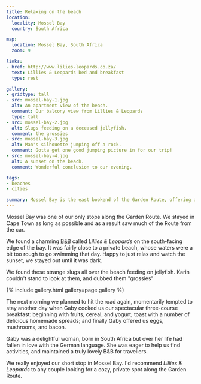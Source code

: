 ```yaml
---
title: Relaxing on the beach
location:
  locality: Mossel Bay
  country: South Africa

map:
  location: Mossel Bay, South Africa
  zoom: 9

links:
- href: http://www.lilies-leopards.co.za/
  text: Lillies & Leopards bed and breakfast
  type: rest

gallery:
- gridtype: tall
- src: mossel-bay-1.jpg
  alt: An apartment view of the beach.
  comment: Our balcony view from Lillies & Leopards
  type: tall
- src: mossel-bay-2.jpg
  alt: Slugs feeding on a deceased jellyfish.
  comment: the grossies
- src: mossel-bay-3.jpg
  alt: Man's silhouette jumping off a rock.
  comment: Gotta get one good jumping picture in for our trip!
- src: mossel-bay-4.jpg
  alt: A sunset on the beach.
  comment: Wonderful conclusion to our evening.

tags:
- beaches
- cities

summary: Mossel Bay is the east bookend of the Garden Route, offering a relaxing string of beaches. It's great for a private getaway.
---
```


Mossel Bay was one of our only stops along the Garden Route. We stayed in Cape Town as long as possible and as a result saw much of the Route from the car.

We found a charming <abbr title="Bed and Breakfast">B&B</abbr> called _Lillies & Leopards_ on the south-facing edge of the bay. It was fairly close to a private beach, whose waters were a bit too rough to go swimming that day. Happy to just relax and watch the sunset, we stayed out until it was dark.

We found these strange slugs all over the beach feeding on jellyfish. Karin couldn't stand to look at them, and dubbed them "grossies"

{% include gallery.html gallery=page.gallery %}

The next morning we planned to hit the road again, momentarily tempted to stay another day when Gaby cooked us our spectacular three-course breakfast: beginning with fruits, cereal, and yogurt; toast with a number of delicious homemade spreads; and finally Gaby offered us eggs, mushrooms, and bacon.

Gaby was a delightful woman, born in South Africa but over her life had fallen in love with the German language. She was eager to help us find activities, and maintained a truly lovely B&B for travellers.

We really enjoyed our short stop in Mossel Bay. I'd recommend _Lillies & Leopards_ to any couple looking for a cozy, private spot along the Garden Route.
